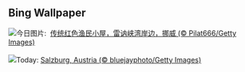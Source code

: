 ## Bing Wallpaper
![](https://www.bing.com/th?id=OHR.ReinefjordenNorway_ZH-CN1198843758_UHD.jpg&w=1000)今日图片: &nbsp;[传统红色渔民小屋，雷讷峡湾岸边，挪威 (© Pilat666/Getty Images)](https://www.bing.com/th?id=OHR.ReinefjordenNorway_ZH-CN1198843758_UHD.jpg)
<br><br/>
![](https://www.bing.com/th?id=OHR.SalzburgSnow_EN-US8262729220_UHD.jpg&w=1000)Today: [Salzburg, Austria (© bluejayphoto/Getty Images)](https://www.bing.com/th?id=OHR.SalzburgSnow_EN-US8262729220_UHD.jpg)
<br><br/>

